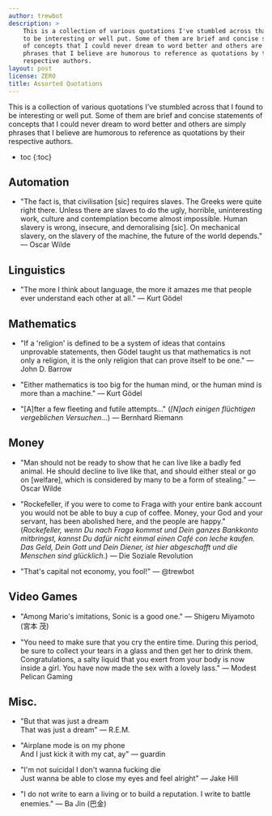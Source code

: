 ```yaml
---
author: trewbot
description: >
    This is a collection of various quotations I've stumbled across that I found
    to be interesting or well put. Some of them are brief and concise statements
    of concepts that I could never dream to word better and others are simply
    phrases that I believe are humorous to reference as quotations by their
    respective authors.
layout: post
license: ZERO
title: Assorted Quotations
---
```


This is a collection of various quotations I've stumbled across that I found to
be interesting or well put. Some of them are brief and concise statements of
concepts that I could never dream to word better and others are simply phrases
that I believe are humorous to reference as quotations by their respective
authors.

- toc
{:toc}

## Automation

 -  "The fact is, that civilisation [sic] requires slaves. The Greeks were quite
    right there. Unless there are slaves to do the ugly, horrible, uninteresting
    work, culture and contemplation become almost impossible. Human slavery is
    wrong, insecure, and demoralising [sic]. On mechanical slavery, on the
    slavery of the machine, the future of the world depends." &mdash; Oscar
    Wilde

## Linguistics

 -  "The more I think about language, the more it amazes me that people ever
    understand each other at all." &mdash; Kurt Gödel

## Mathematics

 -  "If a 'religion' is defined to be a system of ideas that contains unprovable
    statements, then Gödel taught us that mathematics is not only a religion, it
    is the only religion that can prove itself to be one." &mdash; John D.
    Barrow

 -  "Either mathematics is too big for the human mind, or the human mind is more
    than a machine." &mdash; Kurt Gödel

 -  "[A]fter a few fleeting and futile attempts..." (*[N]ach einigen flüchtigen
    vergeblichen Versuchen...*) &mdash; Bernhard Riemann

## Money

 -  "Man should not be ready to show that he can live like a badly fed animal. He
    should decline to live like that, and should either steal or go on [welfare],
    which is considered by many to be a form of stealing." &mdash; Oscar Wilde

 -  "Rockefeller, if you were to come to Fraga with your entire bank account you
    would not be able to buy a cup of coffee. Money, your God and your servant,
    has been abolished here, and the people are happy." (*Rockefeller, wenn Du
    nach Fraga kommst und Dein ganzes Bankkonto mitbringst, kannst Du dafür
    nicht einmal einen Café con leche kaufen. Das Geld, Dein Gott und Dein
    Diener, ist hier abgeschafft und die Menschen sind glücklich.*) &mdash; Die
    Soziale Revolution

 -  "That's capital not economy, you fool!" &mdash; @trewbot

## Video Games

 -  "Among Mario's imitations, Sonic is a good one." &mdash; Shigeru Miyamoto
    (宮本 茂)

 - "You need to make sure that you cry the entire time. During this period, be
   sure to collect your tears in a glass and then get her to drink them.
   Congratulations, a salty liquid that you exert from your body is now inside a
   girl. You have now made the sex with a lovely lass." &mdash; Modest Pelican
   Gaming

## Misc.

 -  "But that was just a dream<br>
    That was just a dream" &mdash; R.E.M.

 -  "Airplane mode is on my phone<br>
    And I just kick it with my cat, ay" &mdash; guardin

 -  "I'm not suicidal I don't wanna fucking die<br>
    Just wanna be able to close my eyes and feel alright" &mdash; Jake Hill

 -  "I do not write to earn a living or to build a reputation. I write to battle
    enemies." &mdash; Ba Jin (巴金)
